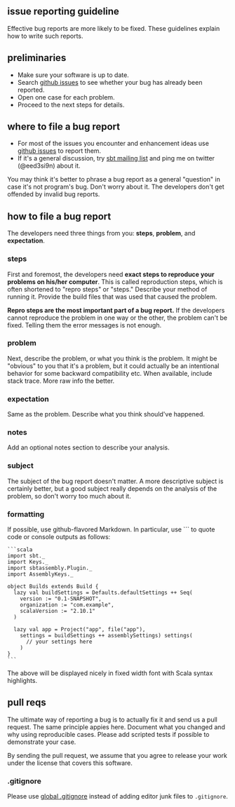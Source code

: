  [1]: https://github.com/sbt/sbt-assembly/issues
  [2]: http://groups.google.com/group/simple-build-tool

issue reporting guideline
-------------------------

Effective bug reports are more likely to be fixed. These guidelines explain how to write such reports.

## preliminaries

- Make sure your software is up to date.
- Search [github issues][1] to see whether your bug has already been reported.
- Open one case for each problem.
- Proceed to the next steps for details.

## where to file a bug report

- For most of the issues you encounter and enhancement ideas use [github issues][1] to report them.
- If it's a general discussion, try [sbt mailing list][2] and ping me on twitter (@eed3si9n) about it.

You may think it's better to phrase a bug report as a general "question" in case it's not program's bug. Don't worry about it. The developers don't get offended by invalid bug reports.

## how to file a bug report
The developers need three things from you: **steps**, **problem**, and **expectation**.

### steps
First and foremost, the developers need **exact steps to reproduce your problems on his/her computer**. This is called reproduction steps, which is often shortened to "repro steps" or "steps." Describe your method of running it. Provide the build files that was used that caused the problem.

**Repro steps are the most important part of a bug report.** If the developers cannot reproduce the problem in one way or the other, the problem can't be fixed. Telling them the error messages is not enough.

### problem
Next, describe the problem, or what you think is the problem. It might be "obvious" to you that it's a problem, but it could actually be an intentional behavior for some backward compatibility etc. When available, include stack trace. More raw info the better.

### expectation
Same as the problem. Describe what you think should've happened.

### notes
Add an optional notes section to describe your analysis.

### subject
The subject of the bug report doesn't matter. A more descriptive subject is certainly better, but a good subject really depends on the analysis of the problem, so don't worry too much about it.

### formatting
If possible, use github-flavored Markdown. In particular, use ``` to quote code or console outputs as follows:

    ```scala
    import sbt._
    import Keys._
    import sbtassembly.Plugin._
    import AssemblyKeys._

    object Builds extends Build {
      lazy val buildSettings = Defaults.defaultSettings ++ Seq(
        version := "0.1-SNAPSHOT",
        organization := "com.example",
        scalaVersion := "2.10.1"
      )

      lazy val app = Project("app", file("app"),
        settings = buildSettings ++ assemblySettings) settings(
          // your settings here
        )
    }
    ```

The above will be displayed nicely in fixed width font with Scala syntax highlights.

## pull reqs

The ultimate way of reporting a bug is to actually fix it and send us a pull request. The same principle appies here. Document what you changed and why using reproducible cases. Please add scripted tests if possible to demonstrate your case.

By sending the pull request, we assume that you agree to release your work under the license that covers this software.

### .gitignore

Please use [global .gitignore](http://help.github.com/ignore-files/) instead of adding editor junk files to `.gitignore`.
